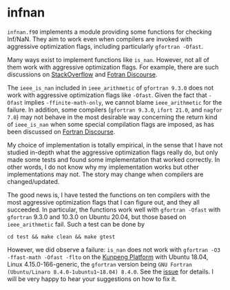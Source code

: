 # infnan

`infnan.f90` implements a module providing some functions for checking Inf/NaN. They aim to work
even when compilers are invoked with aggressive optimization flags, including particularly `gfortran -Ofast`.

Many ways exist to implement functions like `is_nan`. However, not all of them work with
aggressive optimization flags. For example, there are such discussions on
[StackOverflow](https://stackoverflow.com/questions/15944614) and [Fotran Discourse](https://fortran-lang.discourse.group/t/checking-inf-nan-when-compilers-are-invoked-with-aggressive-optimization-flags/1851).

The `ieee_is_nan` included in `ieee_arithmetic` of `gfortran 9.3.0` does not work with aggressive
optimization flags like `-Ofast`.
Given the fact that `-Ofast` implies `-ffinite-math-only`, we cannot blame `ieee_arithmetic` for
the failure. In addition, some compilers
(`gfortran 9.3.0`, `ifort 21.0`, and `nagfor 7.0`) may not behave in the most desirable way concerning
the return kind of `ieee_is_nan` when some special compilation flags are imposed, as has been discussed
on [Fortran Discourse](https://fortran-lang.discourse.group/t/is-this-expected-fortran-standard-is-not-respected-by-gfortran-fdefault-integer-8-ifort-i8-or-nagfor-i8).

My choice of implementation is totally empirical, in the sense that I have not studied in-depth what
the aggressive optimization flags really do, but only made some tests and found some implementation
that worked correctly. In other words, I do not know why my implementation works but other
implementations may not. The story may change when compilers are changed/updated.

The good news is, I have tested the functions on ten compilers with the most aggressive optimization
flags that I can figure out, and they all succeeded. In particular, the functions work well with
`gfortran -Ofast` with `gfortran` 9.3.0 and 10.3.0 on Ubuntu 20.04, but those based on `ieee_arithmetic`
fail. Such a test can be done by

```
cd test && make clean && make gtest
```

However, we did observe a failure: `is_nan` does not work with `gfortran -O3 -ffast-math -Ofast -flto`
on the [Kunpeng Platform](https://e.huawei.com/hk/products/servers/computing-kunpeng) with Ubuntu
18.04, Linux 4.15.0-166-generic, the `gfortran` version being `GNU Fortran (Ubuntu/Linaro 8.4.0-1ubuntu1~18.04) 8.4.0`.
See the [issue](https://github.com/zaikun/infnan/issues/2) for
details. I will be very happy to hear your suggestions on how to fix it.
